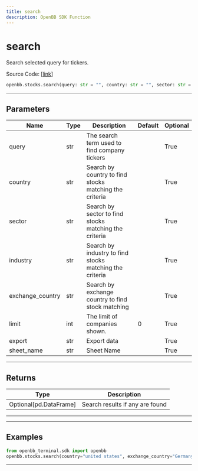 ```yaml
---
title: search
description: OpenBB SDK Function
---
```


# search

Search selected query for tickers.

Source Code: [[link](https://github.com/OpenBB-finance/OpenBBTerminal/tree/main/openbb_terminal/stocks/stocks_helper.py#L98)]

```python
openbb.stocks.search(query: str = "", country: str = "", sector: str = "", industry: str = "", exchange_country: str = "", limit: int = 0, export: str = "", sheet_name: Optional[str] = "")
```

---

## Parameters

| Name             | Type | Description                                             | Default | Optional |
|------------------|------|---------------------------------------------------------|---------|----------|
| query            | str  | The search term used to find company tickers            |         | True     |
| country          | str  | Search by country to find stocks matching the criteria  |         | True     |
| sector           | str  | Search by sector to find stocks matching the criteria   |         | True     |
| industry         | str  | Search by industry to find stocks matching the criteria |         | True     |
| exchange_country | str  | Search by exchange country to find stock matching       |         | True     |
| limit            | int  | The limit of companies shown.                           | 0       | True     |
| export           | str  | Export data                                             |         | True     |
| sheet_name       | str  | Sheet Name                                              |         | True     |

---

## Returns

| Type                   | Description                     |
|------------------------|---------------------------------|
| Optional[pd.DataFrame] | Search results if any are found |
---


---

## Examples

```python
from openbb_terminal.sdk import openbb
openbb.stocks.search(country="united states", exchange_country="Germany")
```

---

